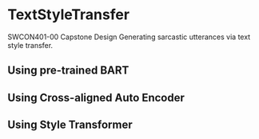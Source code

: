 # TextStyleTransfer
SWCON401-00 Capstone Design
Generating sarcastic utterances via text style transfer.

## Using pre-trained BART

## Using Cross-aligned Auto Encoder

## Using Style Transformer

